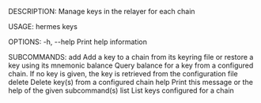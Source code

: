 DESCRIPTION:
Manage keys in the relayer for each chain

USAGE:
    hermes keys <SUBCOMMAND>

OPTIONS:
    -h, --help    Print help information

SUBCOMMANDS:
    add        Add a key to a chain from its keyring file or restore a key using its mnemonic
    balance    Query balance for a key from a configured chain. If no key is given, the key is
                   retrieved from the configuration file
    delete     Delete key(s) from a configured chain
    help       Print this message or the help of the given subcommand(s)
    list       List keys configured for a chain
